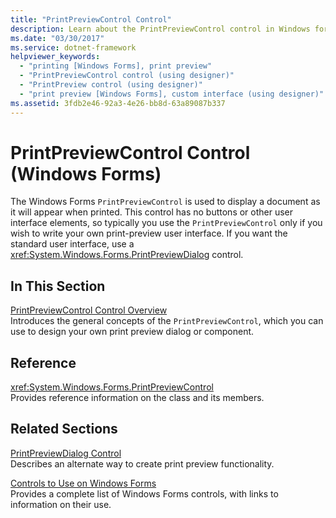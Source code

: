 ```yaml
---
title: "PrintPreviewControl Control"
description: Learn about the PrintPreviewControl control in Windows forms, which is used to display a document as it will appear when printed.
ms.date: "03/30/2017"
ms.service: dotnet-framework
helpviewer_keywords: 
  - "printing [Windows Forms], print preview"
  - "PrintPreviewControl control (using designer)"
  - "PrintPreview control (using designer)"
  - "print preview [Windows Forms], custom interface (using designer)"
ms.assetid: 3fdb2e46-92a3-4e26-bb8d-63a89087b337
---
```

# PrintPreviewControl Control (Windows Forms)

The Windows Forms `PrintPreviewControl` is used to display a document as it will appear when printed. This control has no buttons or other user interface elements, so typically you use the `PrintPreviewControl` only if you wish to write your own print-preview user interface. If you want the standard user interface, use a <xref:System.Windows.Forms.PrintPreviewDialog> control.  
  
## In This Section  

[PrintPreviewControl Control Overview](printpreviewcontrol-control-overview-windows-forms.md)  
Introduces the general concepts of the `PrintPreviewControl`, which you can use to design your own print preview dialog or component.  
  
## Reference  

<xref:System.Windows.Forms.PrintPreviewControl>  
Provides reference information on the class and its members.  
  
## Related Sections  

[PrintPreviewDialog Control](printpreviewdialog-control-windows-forms.md)  
Describes an alternate way to create print preview functionality.  
  
[Controls to Use on Windows Forms](controls-to-use-on-windows-forms.md)  
Provides a complete list of Windows Forms controls, with links to information on their use.
